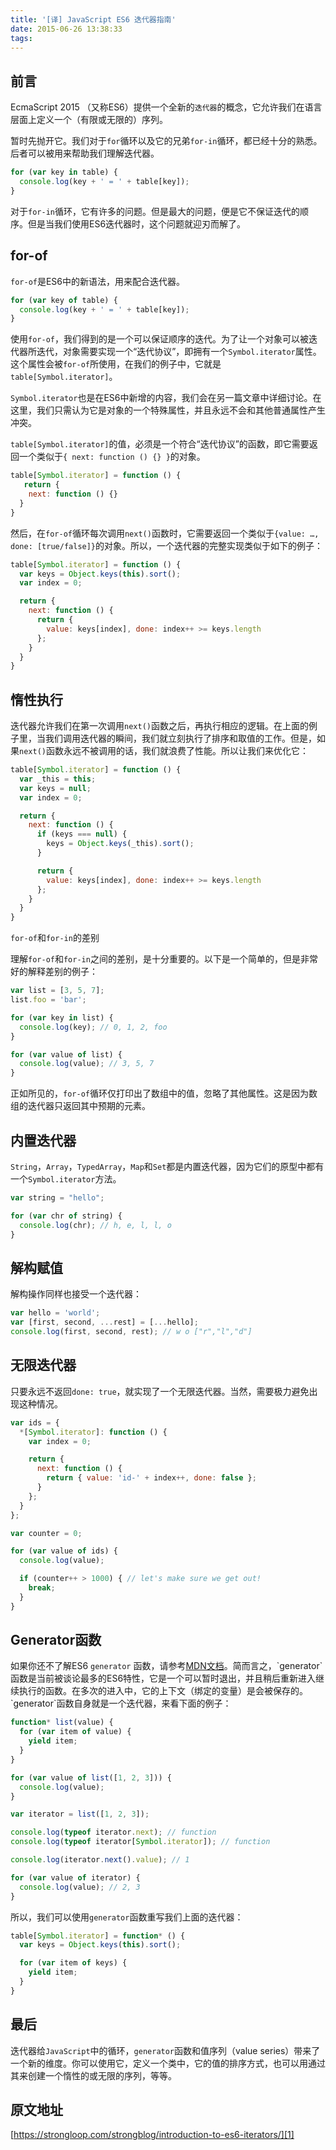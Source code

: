```yaml
---
title: '[译] JavaScript ES6 迭代器指南'
date: 2015-06-26 13:38:33
tags:
---
```


## 前言

EcmaScript 2015 （又称ES6）提供一个全新的`迭代器`的概念，它允许我们在语言层面上定义一个（有限或无限的）序列。

暂时先抛开它。我们对于`for`循环以及它的兄弟`for-in`循环，都已经十分的熟悉。后者可以被用来帮助我们理解迭代器。

```js
for (var key in table) {
  console.log(key + ' = ' + table[key]);
}
```

对于`for-in`循环，它有许多的问题。但是最大的问题，便是它不保证迭代的顺序。但是当我们使用ES6迭代器时，这个问题就迎刃而解了。

## for-of

`for-of`是ES6中的新语法，用来配合迭代器。

```js
for (var key of table) {
  console.log(key + ' = ' + table[key]);
}
```

使用`for-of`，我们得到的是一个可以保证顺序的迭代。为了让一个对象可以被迭代器所迭代，对象需要实现一个“迭代协议”，即拥有一个`Symbol.iterator`属性。这个属性会被`for-of`所使用，在我们的例子中，它就是`table[Symbol.iterator]`。

`Symbol.iterator`也是在ES6中新增的内容，我们会在另一篇文章中详细讨论。在这里，我们只需认为它是对象的一个特殊属性，并且永远不会和其他普通属性产生冲突。

`table[Symbol.iterator]`的值，必须是一个符合“迭代协议”的函数，即它需要返回一个类似于`{ next: function () {} }`的对象。

```js
table[Symbol.iterator] = function () {
   return {
    next: function () {}
  }
}
```

然后，在`for-of`循环每次调用`next()`函数时，它需要返回一个类似于`{value: …, done: [true/false]}`的对象。所以，一个迭代器的完整实现类似于如下的例子：

```js
table[Symbol.iterator] = function () {
  var keys = Object.keys(this).sort();
  var index = 0;

  return {
    next: function () {
      return {
        value: keys[index], done: index++ >= keys.length
      };
    }
  }
}
```

## 惰性执行

迭代器允许我们在第一次调用`next()`函数之后，再执行相应的逻辑。在上面的例子里，当我们调用迭代器的瞬间，我们就立刻执行了排序和取值的工作。但是，如果`next()`函数永远不被调用的话，我们就浪费了性能。所以让我们来优化它：

```js
table[Symbol.iterator] = function () {
  var _this = this;
  var keys = null;
  var index = 0;

  return {
    next: function () {
      if (keys === null) {
        keys = Object.keys(_this).sort();
      }

      return {
        value: keys[index], done: index++ >= keys.length
      };
    }
  }
}
```

`for-of`和`for-in`的差别

理解`for-of`和`for-in`之间的差别，是十分重要的。以下是一个简单的，但是非常好的解释差别的例子：

```js
var list = [3, 5, 7];
list.foo = 'bar';

for (var key in list) {
  console.log(key); // 0, 1, 2, foo
}

for (var value of list) {
  console.log(value); // 3, 5, 7
}
```

正如所见的，`for-of`循环仅打印出了数组中的值，忽略了其他属性。这是因为数组的迭代器只返回其中预期的元素。

## 内置迭代器

`String`，`Array`，`TypedArray`，`Map`和`Set`都是内置迭代器，因为它们的原型中都有一个`Symbol.iterator`方法。

```js
var string = "hello";

for (var chr of string) {
  console.log(chr); // h, e, l, l, o
}
```

## 解构赋值

解构操作同样也接受一个迭代器：

```js
var hello = 'world';
var [first, second, ...rest] = [...hello];
console.log(first, second, rest); // w o ["r","l","d"]
```

## 无限迭代器

只要永远不返回`done: true`，就实现了一个无限迭代器。当然，需要极力避免出现这种情况。

```js
var ids = {
  *[Symbol.iterator]: function () {
    var index = 0;

    return {
      next: function () {
        return { value: 'id-' + index++, done: false };
      }
    };
  }
};

var counter = 0;

for (var value of ids) {
  console.log(value);

  if (counter++ > 1000) { // let's make sure we get out!
    break;
  }
}
```

## Generator函数

如果你还不了解ES6 `generator` 函数，请参考[MDN文档](https://developer.mozilla.org/en-US/docs/Web/JavaScript/Reference/Statements/function*)。简而言之，`generator`函数是当前被谈论最多的ES6特性，它是一个可以暂时退出，并且稍后重新进入继续执行的函数。在多次的进入中，它的上下文（绑定的变量）是会被保存的。`generator`函数自身就是一个迭代器，来看下面的例子：

```js
function* list(value) {
  for (var item of value) {
    yield item;
  }
}

for (var value of list([1, 2, 3])) {
  console.log(value);
}

var iterator = list([1, 2, 3]);

console.log(typeof iterator.next); // function
console.log(typeof iterator[Symbol.iterator]); // function

console.log(iterator.next().value); // 1

for (var value of iterator) {
  console.log(value); // 2, 3
}
```

所以，我们可以使用`generator`函数重写我们上面的迭代器：

```js
table[Symbol.iterator] = function* () {
  var keys = Object.keys(this).sort();

  for (var item of keys) {
    yield item;
  }
}
```

## 最后

迭代器给`JavaScript`中的循环，`generator`函数和值序列（value series）带来了一个新的维度。你可以使用它，定义一个类中，它的值的排序方式，也可以用通过其来创建一个惰性的或无限的序列，等等。

## 原文地址

[https://strongloop.com/strongblog/introduction-to-es6-iterators/][1]


  [1]: https://strongloop.com/strongblog/introduction-to-es6-iterators/
